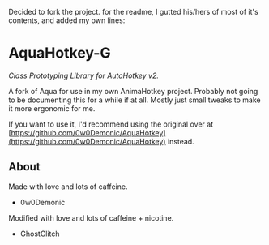 Decided to fork the project. for the readme, I gutted his/hers of most of it's contents, and added my own lines:

# AquaHotkey-G

*Class Prototyping Library for AutoHotkey v2.*

A fork of Aqua for use in my own AnimaHotkey project.
Probably not going to be documenting this for a while if at all.
Mostly just small tweaks to make it more ergonomic for me.

If you want to use it, I'd recommend using the original over at [https://github.com/0w0Demonic/AquaHotkey](https://github.com/0w0Demonic/AquaHotkey) instead.

## About

Made with love and lots of caffeine.

- 0w0Demonic

Modified with love and lots of caffeine + nicotine.

- GhostGlitch
